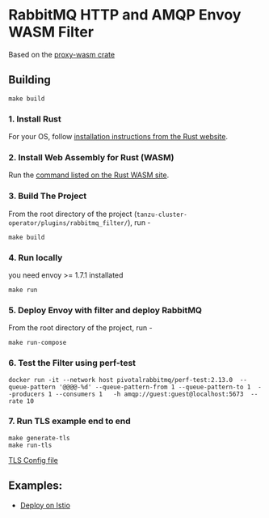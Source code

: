 # RabbitMQ HTTP and AMQP Envoy WASM Filter

Based on the [proxy-wasm crate](https://crates.io/crates/proxy-wasm/0.3.0)

## Building

```shell
make build
```

### 1. Install Rust

For your OS, follow [installation instructions from the Rust website](https://www.rust-lang.org/tools/install).

### 2. Install Web Assembly for Rust (WASM)

Run the [command listed on the Rust WASM site](https://rustwasm.github.io/wasm-pack/installer/).

### 3. Build The Project 

From the root directory of the project (`tanzu-cluster-operator/plugins/rabbitmq_filter/`), run -

```shell
make build
```

### 4. Run locally
you need envoy >= 1.7.1 installated 

```
make run
```

### 5. Deploy Envoy with filter and deploy RabbitMQ

From the root directory of the project, run -

```shell
make run-compose
```

### 6. Test the Filter using perf-test

```shell
docker run -it --network host pivotalrabbitmq/perf-test:2.13.0  --queue-pattern '@@@@-%d' --queue-pattern-from 1 --queue-pattern-to 1  --producers 1 --consumers 1   -h amqp://guest:guest@localhost:5673  --rate 10
```

### 7. Run TLS example end to end 

```
make generate-tls
make run-tls
```
[TLS Config file](https://github.com/rabbitmq/tanzu-cluster-operator/blob/envoy/plugins/rabbitmq_filter/envoy/envoy_tcp_v3_tls.yaml) 


## Examples:

- [Deploy on Istio](https://github.com/rabbitmq/tanzu-cluster-operator/tree/envoy/plugins/rabbitmq_filter/examples/istio)
